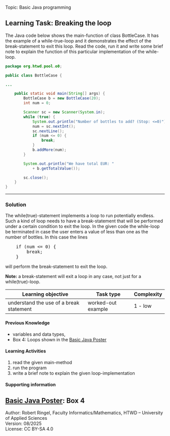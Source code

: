 Topic: Basic Java programming

## Learning Task: Breaking the loop

The Java code below shows the main-function of class BottleCase. It has the example of a while-true-loop and it demonstrates the effect of the break-statement to exit this loop. 
Read the code, run it and write some brief note to explain the function of this particular implementation of the while-loop.

``` java
package org.htwd.pool.o0;

public class BottleCase {

...

    public static void main(String[] args) {
        BottleCase b = new BottleCase(20);
        int num = 0;

        Scanner sc = new Scanner(System.in);
        while (true) {
            System.out.println("Number of bottles to add? (Stop: <=0)"); 
            num = sc.nextInt();
            sc.nextLine();
            if (num <= 0) {
                break;
            }
            b.addMore(num);
        }

        System.out.println("We have total EUR: " 
            + b.getTotalValue());

        sc.close();
    }
}
```

---------------------------------------

### Solution

The while(true)-statement implements a loop to run potentially endless. Such a kind of loop needs to have a break-statement that will be performed under a certain condition to exit the loop. In the given code the while-loop be terminated in case the user enters a value of less than one as the number of bottles. In this case the lines  
<pre>
    if (num <= 0) {  
        break;  
    }  
</pre>
will perform the break-statement to exit the loop.

**Note:** a break-statement will exit a loop in any case, not just for a while(true)-loop.


| **Learning objective**                           | **Task type**   | **Complexity** |
| ------------------------------------------------ | --------------- | -------------- |
| understand the use of a break statement          | worked-out example | 1 - low     |  

#### Previous Knowledge

- variables and data types,  
- Box 4: Loops shown in the [Basic Java Poster](00_JavaPoster_HK_engl.pdf)  

#### Learning Activities

1) read the given main-method
2) run the program
3) write a brief note to explain the given loop-implementation

#### Supporting information

[Basic Java Poster](00_JavaPoster_HK_engl.pdf): Box 4
---------------------------------------
Author: Robert Ringel, Faculty Informatics/Mathematics, HTWD – University of Applied Sciences  
Version: 08/2025            
License: CC BY-SA 4.0
